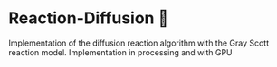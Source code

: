 # Reaction-Diffusion 🎨
Implementation of the diffusion reaction algorithm with the Gray Scott reaction model. Implementation in processing and with GPU
